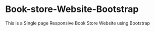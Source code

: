# Book-store-Website-Bootstrap
This is a Single page Responsive  Book Store Website using Bootstrap
